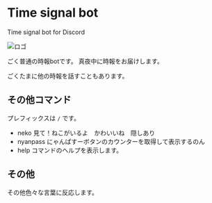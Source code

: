 # Time signal bot

Time signal bot for Discord

![ロゴ](https://cdn.discordapp.com/attachments/879315010218774531/914442683697745940/WS000353.png "時報bot")

ごく普通の時報botです。
真夜中に時報をお届けします。

ごくたまに他の時報を話すこともあります。

## その他コマンド

プレフィックスは `/` です。

- neko      見て！ねこがいるよ　かわいいね　隠しあり
- nyanpass  にゃんぱすーボタンのカウンターを取得して表示するのん
- help      コマンドのヘルプを表示します。

## その他

その他色々な言葉に反応します。
